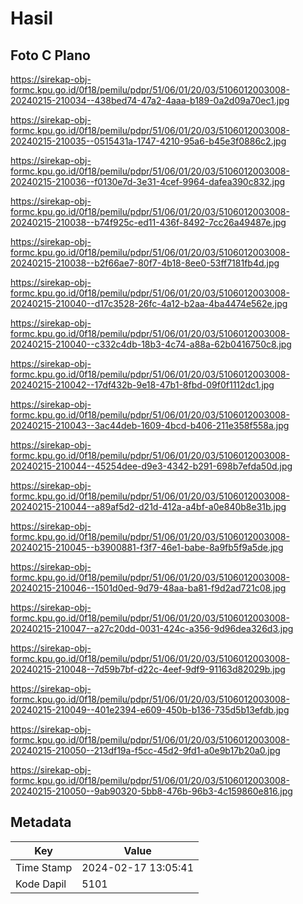 # Hasil

## Foto C Plano

https://sirekap-obj-formc.kpu.go.id/0f18/pemilu/pdpr/51/06/01/20/03/5106012003008-20240215-210034--438bed74-47a2-4aaa-b189-0a2d09a70ec1.jpg

https://sirekap-obj-formc.kpu.go.id/0f18/pemilu/pdpr/51/06/01/20/03/5106012003008-20240215-210035--0515431a-1747-4210-95a6-b45e3f0886c2.jpg

https://sirekap-obj-formc.kpu.go.id/0f18/pemilu/pdpr/51/06/01/20/03/5106012003008-20240215-210036--f0130e7d-3e31-4cef-9964-dafea390c832.jpg

https://sirekap-obj-formc.kpu.go.id/0f18/pemilu/pdpr/51/06/01/20/03/5106012003008-20240215-210038--b74f925c-ed11-436f-8492-7cc26a49487e.jpg

https://sirekap-obj-formc.kpu.go.id/0f18/pemilu/pdpr/51/06/01/20/03/5106012003008-20240215-210038--b2f66ae7-80f7-4b18-8ee0-53ff7181fb4d.jpg

https://sirekap-obj-formc.kpu.go.id/0f18/pemilu/pdpr/51/06/01/20/03/5106012003008-20240215-210040--d17c3528-26fc-4a12-b2aa-4ba4474e562e.jpg

https://sirekap-obj-formc.kpu.go.id/0f18/pemilu/pdpr/51/06/01/20/03/5106012003008-20240215-210040--c332c4db-18b3-4c74-a88a-62b0416750c8.jpg

https://sirekap-obj-formc.kpu.go.id/0f18/pemilu/pdpr/51/06/01/20/03/5106012003008-20240215-210042--17df432b-9e18-47b1-8fbd-09f0f1112dc1.jpg

https://sirekap-obj-formc.kpu.go.id/0f18/pemilu/pdpr/51/06/01/20/03/5106012003008-20240215-210043--3ac44deb-1609-4bcd-b406-211e358f558a.jpg

https://sirekap-obj-formc.kpu.go.id/0f18/pemilu/pdpr/51/06/01/20/03/5106012003008-20240215-210044--45254dee-d9e3-4342-b291-698b7efda50d.jpg

https://sirekap-obj-formc.kpu.go.id/0f18/pemilu/pdpr/51/06/01/20/03/5106012003008-20240215-210044--a89af5d2-d21d-412a-a4bf-a0e840b8e31b.jpg

https://sirekap-obj-formc.kpu.go.id/0f18/pemilu/pdpr/51/06/01/20/03/5106012003008-20240215-210045--b3900881-f3f7-46e1-babe-8a9fb5f9a5de.jpg

https://sirekap-obj-formc.kpu.go.id/0f18/pemilu/pdpr/51/06/01/20/03/5106012003008-20240215-210046--1501d0ed-9d79-48aa-ba81-f9d2ad721c08.jpg

https://sirekap-obj-formc.kpu.go.id/0f18/pemilu/pdpr/51/06/01/20/03/5106012003008-20240215-210047--a27c20dd-0031-424c-a356-9d96dea326d3.jpg

https://sirekap-obj-formc.kpu.go.id/0f18/pemilu/pdpr/51/06/01/20/03/5106012003008-20240215-210048--7d59b7bf-d22c-4eef-9df9-91163d82029b.jpg

https://sirekap-obj-formc.kpu.go.id/0f18/pemilu/pdpr/51/06/01/20/03/5106012003008-20240215-210049--401e2394-e609-450b-b136-735d5b13efdb.jpg

https://sirekap-obj-formc.kpu.go.id/0f18/pemilu/pdpr/51/06/01/20/03/5106012003008-20240215-210050--213df19a-f5cc-45d2-9fd1-a0e9b17b20a0.jpg

https://sirekap-obj-formc.kpu.go.id/0f18/pemilu/pdpr/51/06/01/20/03/5106012003008-20240215-210050--9ab90320-5bb8-476b-96b3-4c159860e816.jpg


## Metadata

| Key        | Value               |
| ---------- | ------------------- |
| Time Stamp | 2024-02-17 13:05:41 |
| Kode Dapil | 5101                |



